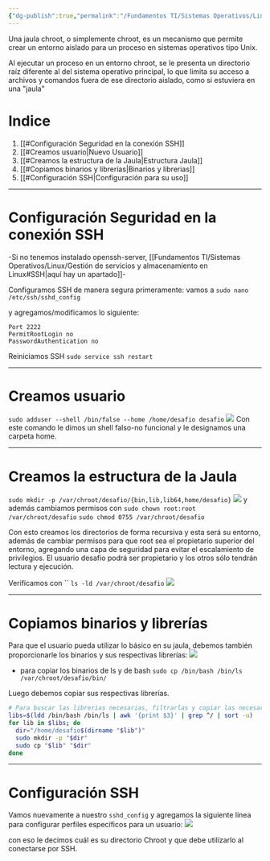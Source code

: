 ```yaml
---
{"dg-publish":true,"permalink":"/Fundamentos TI/Sistemas Operativos/Linux/Jaula Chroot/"}
---
```


Una jaula chroot, o simplemente chroot, es un mecanismo que permite crear un entorno aislado para un proceso en sistemas operativos tipo Unix.

Al ejecutar un proceso en un entorno chroot, se le presenta un directorio raíz diferente al del sistema operativo principal, lo que limita su acceso a archivos y comandos fuera de ese directorio aislado, como si estuviera en una "jaula"

# Indice
1. [[#Configuración Seguridad en la conexión SSH]]
2. [[#Creamos usuario|Nuevo Usuario]]
3. [[#Creamos la estructura de la Jaula|Estructura Jaula]]
4. [[#Copiamos binarios y librerías|Binarios y librerias]]
5. [[#Configuración SSH|Configuración para su uso]]

---

# Configuración Seguridad en la conexión SSH
-Si no tenemos instalado openssh-server, [[Fundamentos TI/Sistemas Operativos/Linux/Gestión de servicios y almacenamiento en Linux#SSH\|aquí hay un apartado]]-

Configuramos SSH de manera segura primeramente:
vamos a
`sudo nano /etc/ssh/sshd_config`

y agregamos/modificamos lo siguiente:
```
Port 2222
PermitRootLogin no
PasswordAuthentication no
```

Reiniciamos SSH
`sudo service ssh restart`

---

# Creamos usuario

`sudo adduser --shell /bin/false --home /home/desafio desafio`
![](https://i.imgur.com/h1P9Hrg.png)
Con este comando le dimos un shell falso-no funcional y le designamos una carpeta home.

---

# Creamos la estructura de la Jaula

`sudo mkdir -p /var/chroot/desafio/{bin,lib,lib64,home/desafio}`
![](https://i.imgur.com/jE9Gj7E.png)
y además cambiamos permisos con
`sudo chown root:root /var/chroot/desafio`
`sudo chmod 0755 /var/chroot/desafio`

Con esto creamos los directorios de forma recursiva y esta será su entorno, además de cambiar permisos para que root sea el propietario superior del entorno, agregando una capa de seguridad para evitar el escalamiento de privilegios. El usuario desafio podrá ser propietario y los otros sólo tendrán lectura y ejecución.

Verificamos con ``
`ls -ld /var/chroot/desafio`
![](https://i.imgur.com/EtacciL.png)

---

# Copiamos binarios y librerías

Para que el usuario pueda utilizar lo básico en su jaula, debemos también proporcionarle los binarios y sus respectivas librerías:
![](https://i.imgur.com/mkNeB3b.png)
- para copiar los binarios de ls y de bash
	`sudo cp /bin/bash /bin/ls /var/chroot/desafio/bin/`

Luego debemos copiar sus respectivas librerías.
```bash
# Para buscar las librerias necesarias, filtrarlas y copiar las necesarias
libs=$(ldd /bin/bash /bin/ls | awk '{print $3}' | grep ^/ | sort -u)
for lib in $libs; do
  dir="/home/desafio$(dirname "$lib")"
  sudo mkdir -p "$dir"
  sudo cp "$lib" "$dir"
done
```


---

# Configuración SSH

Vamos nuevamente a nuestro `sshd_config` y agregamos la siguiente linea para configurar perfiles específicos para un usuario:
![](https://i.imgur.com/HRz0br2.png)

con eso le decimos cuál es su directorio Chroot y que debe utilizarlo al conectarse por SSH.

